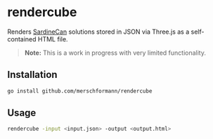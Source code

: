 # rendercube

Renders [SardineCan](https://github.com/merschformann/sardine-can) solutions stored in JSON via Three.js as a self-contained HTML file.

> **Note:** This is a work in progress with very limited functionality.

## Installation

```bash
go install github.com/merschformann/rendercube
```

## Usage

```bash
rendercube -input <input.json> -output <output.html>
```
